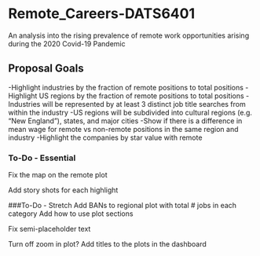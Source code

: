 # Remote_Careers-DATS6401
An analysis into the rising prevalence of remote work opportunities arising during the 2020 Covid-19 Pandemic

## Proposal Goals

-Highlight industries by the fraction of remote positions to total positions
-Highlight  US regions by the fraction of remote positions to total positions
-Industries will be represented by at least 3 distinct job title searches from within the industry
-US regions will be subdivided into cultural regions (e.g. “New England”), states, and major cities
-Show if there is a difference in mean wage for remote vs non-remote positions in the same region and industry
-Highlight the companies by star value with remote

### To-Do - Essential

Fix the map on the remote plot

Add story shots for each highlight

###To-Do - Stretch
Add BANs to regional plot with total # jobs in each category
Add how to use plot sections

Fix semi-placeholder text

Turn off zoom in plot?
Add titles to the plots in the dashboard
